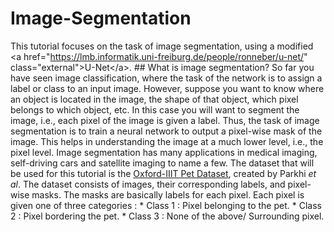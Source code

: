 # Image-Segmentation
This tutorial focuses on the task of image segmentation, using a modified &lt;a href="https://lmb.informatik.uni-freiburg.de/people/ronneber/u-net/" class="external">U-Net&lt;/a>.  ## What is image segmentation? So far you have seen image classification, where the task of the network is to assign a label or class to an input image. However, suppose you want to know where an object is located in the image, the shape of that object, which pixel belongs to which object, etc. In this case you will want to segment the image, i.e., each pixel of the image is given a label. Thus, the task of image segmentation is to train a neural network to output a pixel-wise mask of the image. This helps in understanding the image at a much lower level, i.e., the pixel level. Image segmentation has many applications in medical imaging, self-driving cars and satellite imaging to name a few.  The dataset that will be used for this tutorial is the [Oxford-IIIT Pet Dataset](https://www.robots.ox.ac.uk/~vgg/data/pets/), created by Parkhi *et al*. The dataset consists of images, their corresponding labels, and pixel-wise masks. The masks are basically labels for each pixel. Each pixel is given one of three categories :  *   Class 1 : Pixel belonging to the pet. *   Class 2 : Pixel bordering the pet. *   Class 3 : None of the above/ Surrounding pixel.
